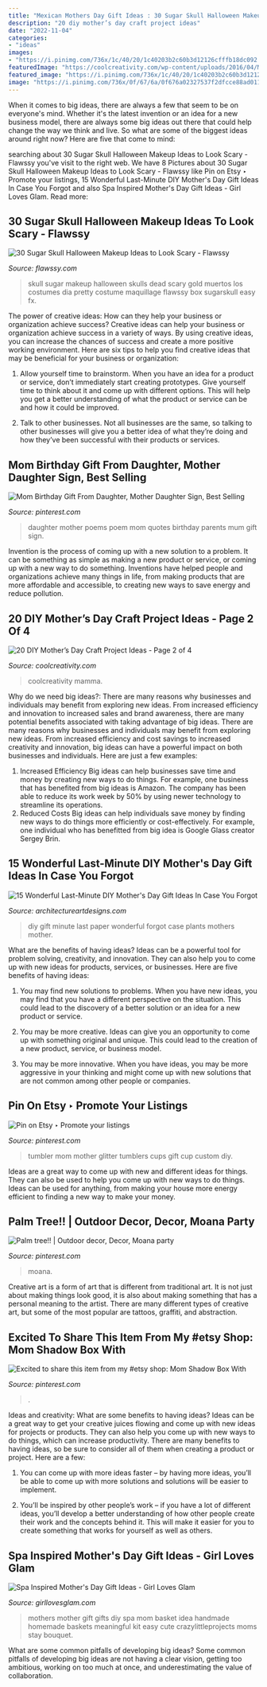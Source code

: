 ```yaml
---
title: "Mexican Mothers Day Gift Ideas : 30 Sugar Skull Halloween Makeup Ideas To Look Scary"
description: "20 diy mother’s day craft project ideas"
date: "2022-11-04"
categories:
- "ideas"
images:
- "https://i.pinimg.com/736x/1c/40/20/1c40203b2c60b3d12126cfffb18dc092.jpg"
featuredImage: "https://coolcreativity.com/wp-content/uploads/2016/04/Mothers-Day-Craft-for-Kids-Simple-Mothers-Day-Card-for-Kids.jpg"
featured_image: "https://i.pinimg.com/736x/1c/40/20/1c40203b2c60b3d12126cfffb18dc092.jpg"
image: "https://i.pinimg.com/736x/0f/67/6a/0f676a02327537f2dfcce88ad011bbbc.jpg"
---
```



When it comes to big ideas, there are always a few that seem to be on everyone's mind. Whether it's the latest invention or an idea for a new business model, there are always some big ideas out there that could help change the way we think and live. So what are some of the biggest ideas around right now? Here are five that come to mind: 

	

		
searching about 30 Sugar Skull Halloween Makeup Ideas to Look Scary - Flawssy you've visit to the right web. We have 8 Pictures about 30 Sugar Skull Halloween Makeup Ideas to Look Scary - Flawssy like Pin on Etsy ‣ Promote your listings, 15 Wonderful Last-Minute DIY Mother&#039;s Day Gift Ideas In Case You Forgot and also Spa Inspired Mother&#039;s Day Gift Ideas - Girl Loves Glam. Read more:
		
    
## 30 Sugar Skull Halloween Makeup Ideas To Look Scary - Flawssy

<img loading=lazy src="http://flawssy.com/wp-content/uploads/2016/05/Sugar-Skull-Halloween-makeup-with-gold.jpg" onerror="this.onerror=null;this.src='https://tse3.mm.bing.net/th?id=OIP.UuCbPTOArYvMnG-sSzX4XAHaLH&amp;pid=15.1';" alt="30 Sugar Skull Halloween Makeup Ideas to Look Scary - Flawssy">

_Source: flawssy.com_

>skull sugar makeup halloween skulls dead scary gold muertos los costumes dia pretty costume maquillage flawssy box sugarskull easy fx. 

	

The power of creative ideas: How can they help your business or organization achieve success?
Creative ideas can help your business or organization achieve success in a variety of ways. By using creative ideas, you can increase the chances of success and create a more positive working environment. Here are six tips to help you find creative ideas that may be beneficial for your business or organization:
1. Allow yourself time to brainstorm. When you have an idea for a product or service, don’t immediately start creating prototypes. Give yourself time to think about it and come up with different options. This will help you get a better understanding of what the product or service can be and how it could be improved.

2. Talk to other businesses. Not all businesses are the same, so talking to other businesses will give you a better idea of what they’re doing and how they’ve been successful with their products or services.

    
## Mom Birthday Gift From Daughter, Mother Daughter Sign, Best Selling

<img loading=lazy src="https://i.pinimg.com/736x/1c/40/20/1c40203b2c60b3d12126cfffb18dc092.jpg" onerror="this.onerror=null;this.src='https://tse4.mm.bing.net/th?id=OIP.JDHv-0lai5X7awxoDByWZwHaJ4&amp;pid=15.1';" alt="Mom Birthday Gift From Daughter, Mother Daughter Sign, Best Selling">

_Source: pinterest.com_

>daughter mother poems poem mom quotes birthday parents mum gift sign. 

	

Invention is the process of coming up with a new solution to a problem. It can be something as simple as making a new product or service, or coming up with a new way to do something. Inventions have helped people and organizations achieve many things in life, from making products that are more affordable and accessible, to creating new ways to save energy and reduce pollution.

    
## 20 DIY Mother’s Day Craft Project Ideas - Page 2 Of 4

<img loading=lazy src="https://coolcreativity.com/wp-content/uploads/2016/04/Mothers-Day-Craft-for-Kids-Simple-Mothers-Day-Card-for-Kids.jpg" onerror="this.onerror=null;this.src='https://tse2.mm.bing.net/th?id=OIP.WK3YPhkIVvMpxMwcPfvlKwAAAA&amp;pid=15.1';" alt="20 DIY Mother’s Day Craft Project Ideas - Page 2 of 4">

_Source: coolcreativity.com_

>coolcreativity mamma. 

	

Why do we need big ideas?: There are many reasons why businesses and individuals may benefit from exploring new ideas. From increased efficiency and innovation to increased sales and brand awareness, there are many potential benefits associated with taking advantage of big ideas.
There are many reasons why businesses and individuals may benefit from exploring new ideas. From increased efficiency and cost savings to increased creativity and innovation, big ideas can have a powerful impact on both businesses and individuals. Here are just a few examples:
1. Increased Efficiency
Big ideas can help businesses save time and money by creating new ways to do things. For example, one business that has benefited from big ideas is Amazon. The company has been able to reduce its work week by 50% by using newer technology to streamline its operations.
2. Reduced Costs
Big ideas can help individuals save money by finding new ways to do things more efficiently or cost-effectively. For example, one individual who has benefitted from big idea is Google Glass creator Sergey Brin.

    
## 15 Wonderful Last-Minute DIY Mother&#039;s Day Gift Ideas In Case You Forgot

<img loading=lazy src="http://www.architectureartdesigns.com/wp-content/uploads/2019/04/16-Wonderful-Last-Minute-DIY-Mothers-Day-Gift-Ideas-In-Case-You-Forgot-15.jpg" onerror="this.onerror=null;this.src='https://tse3.mm.bing.net/th?id=OIP.GWHVc_wjO56ANAxPIkByuAHaJ4&amp;pid=15.1';" alt="15 Wonderful Last-Minute DIY Mother&#039;s Day Gift Ideas In Case You Forgot">

_Source: architectureartdesigns.com_

>diy gift minute last paper wonderful forgot case plants mothers mother. 

	

What are the benefits of having ideas?
Ideas can be a powerful tool for problem solving, creativity, and innovation. They can also help you to come up with new ideas for products, services, or businesses. Here are five benefits of having ideas:
1. You may find new solutions to problems. When you have new ideas, you may find that you have a different perspective on the situation. This could lead to the discovery of a better solution or an idea for a new product or service.

2. You may be more creative. Ideas can give you an opportunity to come up with something original and unique. This could lead to the creation of a new product, service, or business model.

3. You may be more innovative. When you have ideas, you may be more aggressive in your thinking and might come up with new solutions that are not common among other people or companies.

    
## Pin On Etsy ‣ Promote Your Listings

<img loading=lazy src="https://i.pinimg.com/736x/10/08/c9/1008c9d2a7663b19d4457a133a28dda4.jpg" onerror="this.onerror=null;this.src='https://tse3.mm.bing.net/th?id=OIP.UhktHfUQOQ_YWgJaBz8dmwHaJ3&amp;pid=15.1';" alt="Pin on Etsy ‣ Promote your listings">

_Source: pinterest.com_

>tumbler mom mother glitter tumblers cups gift cup custom diy. 

	

Ideas are a great way to come up with new and different ideas for things. They can also be used to help you come up with new ways to do things. Ideas can be used for anything, from making your house more energy efficient to finding a new way to make your money.

    
## Palm Tree!! | Outdoor Decor, Decor, Moana Party

<img loading=lazy src="https://i.pinimg.com/736x/0e/ed/56/0eed5648e3a19208c2922140408ae79d.jpg" onerror="this.onerror=null;this.src='https://tse4.mm.bing.net/th?id=OIP.V0LSKIAhbf-DBEJDypY7oQHaJ3&amp;pid=15.1';" alt="Palm tree!! | Outdoor decor, Decor, Moana party">

_Source: pinterest.com_

>moana. 

	

Creative art is a form of art that is different from traditional art. It is not just about making things look good, it is also about making something that has a personal meaning to the artist. There are many different types of creative art, but some of the most popular are tattoos, graffiti, and abstraction.

    
## Excited To Share This Item From My #etsy Shop: Mom Shadow Box With

<img loading=lazy src="https://i.pinimg.com/736x/0f/67/6a/0f676a02327537f2dfcce88ad011bbbc.jpg" onerror="this.onerror=null;this.src='https://tse4.mm.bing.net/th?id=OIP.FC7p2p-nsBfOaZZg_Q1hNgHaJ5&amp;pid=15.1';" alt="Excited to share this item from my #etsy shop: Mom Shadow Box With">

_Source: pinterest.com_

>. 

	

Ideas and creativity: What are some benefits to having ideas?
Ideas can be a great way to get your creative juices flowing and come up with new ideas for projects or products. They can also help you come up with new ways to do things, which can increase productivity. There are many benefits to having ideas, so be sure to consider all of them when creating a product or project. Here are a few: 
1. You can come up with more ideas faster – by having more ideas, you’ll be able to come up with more solutions and solutions will be easier to implement.

2. You’ll be inspired by other people’s work – if you have a lot of different ideas, you’ll develop a better understanding of how other people create their work and the concepts behind it. This will make it easier for you to create something that works for yourself as well as others.

    
## Spa Inspired Mother&#039;s Day Gift Ideas - Girl Loves Glam

<img loading=lazy src="https://www.girllovesglam.com/wp-content/uploads/2017/04/IMG_1972.jpg" onerror="this.onerror=null;this.src='https://tse4.mm.bing.net/th?id=OIP.4r_Cs0aFAF-WYgy_5ke9aQHaKI&amp;pid=15.1';" alt="Spa Inspired Mother&#039;s Day Gift Ideas - Girl Loves Glam">

_Source: girllovesglam.com_

>mothers mother gift gifts diy spa mom basket idea handmade homemade baskets meaningful kit easy cute crazylittleprojects moms stay bouquet. 

	

What are some common pitfalls of developing big ideas?
Some common pitfalls of developing big ideas are not having a clear vision, getting too ambitious, working on too much at once, and underestimating the value of collaboration.

